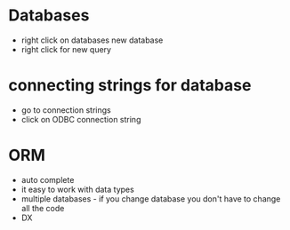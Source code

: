 # Databases

- right click on databases new database
- right click for new query

# connecting strings for database  

- go to connection strings
- click on ODBC connection string

# ORM 
- auto complete
- it easy to work with data types
- multiple databases  - if you change database you don't have to change all the code 
- DX
